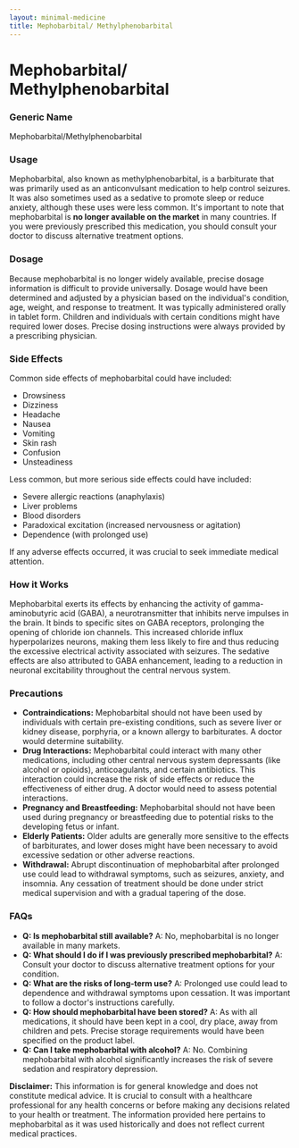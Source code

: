 ```yaml
---
layout: minimal-medicine
title: Mephobarbital/ Methylphenobarbital
---
```


# Mephobarbital/ Methylphenobarbital
### Generic Name
Mephobarbital/Methylphenobarbital

### Usage

Mephobarbital, also known as methylphenobarbital, is a barbiturate that was primarily used as an anticonvulsant medication to help control seizures.  It was also sometimes used as a sedative to promote sleep or reduce anxiety, although these uses were less common.  It's important to note that mephobarbital is **no longer available on the market** in many countries.  If you were previously prescribed this medication, you should consult your doctor to discuss alternative treatment options.

### Dosage

Because mephobarbital is no longer widely available, precise dosage information is difficult to provide universally. Dosage would have been determined and adjusted by a physician based on the individual's condition, age, weight, and response to treatment.  It was typically administered orally in tablet form.  Children and individuals with certain conditions might have required lower doses.  Precise dosing instructions were always provided by a prescribing physician.


### Side Effects

Common side effects of mephobarbital could have included:

* Drowsiness
* Dizziness
* Headache
* Nausea
* Vomiting
* Skin rash
* Confusion
* Unsteadiness

Less common, but more serious side effects could have included:

* Severe allergic reactions (anaphylaxis)
* Liver problems
* Blood disorders
* Paradoxical excitation (increased nervousness or agitation)
* Dependence (with prolonged use)


If any adverse effects occurred, it was crucial to seek immediate medical attention.


### How it Works

Mephobarbital exerts its effects by enhancing the activity of gamma-aminobutyric acid (GABA), a neurotransmitter that inhibits nerve impulses in the brain.  It binds to specific sites on GABA receptors, prolonging the opening of chloride ion channels. This increased chloride influx hyperpolarizes neurons, making them less likely to fire and thus reducing the excessive electrical activity associated with seizures.  The sedative effects are also attributed to GABA enhancement, leading to a reduction in neuronal excitability throughout the central nervous system.


### Precautions

* **Contraindications:** Mephobarbital should not have been used by individuals with certain pre-existing conditions, such as severe liver or kidney disease, porphyria, or a known allergy to barbiturates.  A doctor would determine suitability.
* **Drug Interactions:**  Mephobarbital could interact with many other medications, including other central nervous system depressants (like alcohol or opioids), anticoagulants, and certain antibiotics.  This interaction could increase the risk of side effects or reduce the effectiveness of either drug.  A doctor would need to assess potential interactions.
* **Pregnancy and Breastfeeding:**  Mephobarbital should not have been used during pregnancy or breastfeeding due to potential risks to the developing fetus or infant.
* **Elderly Patients:**  Older adults are generally more sensitive to the effects of barbiturates, and lower doses might have been necessary to avoid excessive sedation or other adverse reactions.
* **Withdrawal:**  Abrupt discontinuation of mephobarbital after prolonged use could lead to withdrawal symptoms, such as seizures, anxiety, and insomnia.  Any cessation of treatment should be done under strict medical supervision and with a gradual tapering of the dose.

### FAQs

* **Q: Is mephobarbital still available?** A: No, mephobarbital is no longer available in many markets.
* **Q: What should I do if I was previously prescribed mephobarbital?** A: Consult your doctor to discuss alternative treatment options for your condition.
* **Q: What are the risks of long-term use?** A: Prolonged use could lead to dependence and withdrawal symptoms upon cessation.  It was important to follow a doctor's instructions carefully.
* **Q: How should mephobarbital have been stored?** A:  As with all medications, it should have been kept in a cool, dry place, away from children and pets.  Precise storage requirements would have been specified on the product label.
* **Q: Can I take mephobarbital with alcohol?** A: No. Combining mephobarbital with alcohol significantly increases the risk of severe sedation and respiratory depression.



**Disclaimer:** This information is for general knowledge and does not constitute medical advice.  It is crucial to consult with a healthcare professional for any health concerns or before making any decisions related to your health or treatment.  The information provided here pertains to mephobarbital as it was used historically and does not reflect current medical practices.
